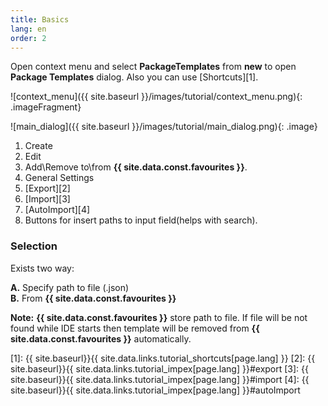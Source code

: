 ```yaml
---
title: Basics
lang: en
order: 2
---
```


Open context menu and select **PackageTemplates** from **new** to open **Package Templates** dialog. Also you can use [Shortcuts][1].

![context_menu]({{ site.baseurl }}/images/tutorial/context_menu.png){: .imageFragment}


![main_dialog]({{ site.baseurl }}/images/tutorial/main_dialog.png){: .image}

1. Create
2. Edit
3. Add\Remove to\from **{{ site.data.const.favourites }}**.
4. General Settings
5. [Export][2]
6. [Import][3]
7. [AutoImport][4]
8. Buttons for insert paths to input field(helps with search).

### Selection
Exists two way:

**А.** Specify path to file (.json)<br>
**B.** From **{{ site.data.const.favourites }}**<br>

**Note:** **{{ site.data.const.favourites }}** store path to file. If file will be not found while IDE starts then template will be removed from **{{ site.data.const.favourites }}** automatically. 

[1]: {{ site.baseurl}}{{ site.data.links.tutorial_shortcuts[page.lang] }}
[2]: {{ site.baseurl}}{{ site.data.links.tutorial_impex[page.lang] }}#export
[3]: {{ site.baseurl}}{{ site.data.links.tutorial_impex[page.lang] }}#import
[4]: {{ site.baseurl}}{{ site.data.links.tutorial_impex[page.lang] }}#autoImport